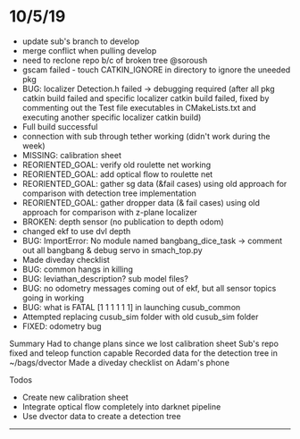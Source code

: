 # 10/5/19
* update sub's branch to develop
* merge conflict when pulling develop
* need to reclone repo b/c of broken tree @soroush
* gscam failed - touch CATKIN_IGNORE in directory to ignore the uneeded pkg
* BUG: localizer Detection.h failed -> debugging required (after all pkg catkin build failed and specific localizer catkin build failed, fixed by commenting out the Test file executables in CMakeLists.txt and executing another specific localizer catkin build)
* Full build successful
* connection with sub through tether working (didn't work during the week)
* MISSING: calibration sheet
* REORIENTED_GOAL: verify old roulette net working
* REORIENTED_GOAL: add optical flow to roulette net
* REORIENTED_GOAL: gather sg data (&fail cases) using old approach for comparison with detection tree implementation
* REORIENTED_GOAL: gather dropper data (& fail cases) using old approach for comparison with z-plane localizer
* BROKEN: depth sensor (no publication to depth odom)
* changed ekf to use dvl depth
* BUG: ImportError: No module named bangbang_dice_task -> comment out all bangbang & debug servo in smach_top.py
* Made diveday checklist
* BUG: common hangs in killing
* BUG: leviathan_description? sub model files?
* BUG: no odometry messages coming out of ekf, but all sensor topics going in working
* BUG: what is FATAL [1 1 1 1 1 1] in launching cusub_common
* Attempted replacing cusub_sim folder with old cusub_sim folder
* FIXED: odometry bug

Summary
Had to change plans since we lost calibration sheet
Sub's repo fixed and teleop function capable
Recorded data for the detection tree in ~/bags/dvector
Made a diveday checklist on Adam's phone

Todos
* Create new calibration sheet
* Integrate optical flow completely into darknet pipeline
* Use dvector data to create a detection tree
-------------------------------------------------------------------
